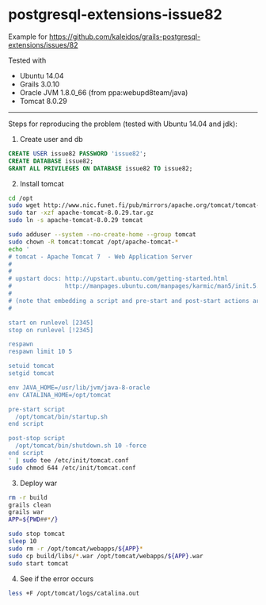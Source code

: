 # postgresql-extensions-issue82
Example for https://github.com/kaleidos/grails-postgresql-extensions/issues/82

Tested with
 * Ubuntu 14.04
 * Grails 3.0.10
 * Oracle JVM 1.8.0_66 (from ppa:webupd8team/java)
 * Tomcat 8.0.29

---

Steps for reproducing the problem (tested with Ubuntu 14.04 and jdk):

1. Create user and db
  ```SQL
CREATE USER issue82 PASSWORD 'issue82';
CREATE DATABASE issue82;
GRANT ALL PRIVILEGES ON DATABASE issue82 TO issue82;
```
2. Install tomcat
  ```bash
cd /opt
sudo wget http://www.nic.funet.fi/pub/mirrors/apache.org/tomcat/tomcat-8/v8.0.29/bin/apache-tomcat-8.0.29.tar.gz
sudo tar -xzf apache-tomcat-8.0.29.tar.gz
sudo ln -s apache-tomcat-8.0.29 tomcat

sudo adduser --system --no-create-home --group tomcat
sudo chown -R tomcat:tomcat /opt/apache-tomcat-*
echo '
# tomcat - Apache Tomcat 7  - Web Application Server
#
#
# upstart docs: http://upstart.ubuntu.com/getting-started.html
#               http://manpages.ubuntu.com/manpages/karmic/man5/init.5.html
#
# (note that embedding a script and pre-start and post-start actions are supported)
#

start on runlevel [2345]
stop on runlevel [!2345]

respawn
respawn limit 10 5

setuid tomcat
setgid tomcat

env JAVA_HOME=/usr/lib/jvm/java-8-oracle
env CATALINA_HOME=/opt/tomcat

pre-start script
    /opt/tomcat/bin/startup.sh
end script

post-stop script
    /opt/tomcat/bin/shutdown.sh 10 -force
end script
' | sudo tee /etc/init/tomcat.conf
sudo chmod 644 /etc/init/tomcat.conf
```
3. Deploy war
  ```bash
rm -r build
grails clean
grails war
APP=${PWD##*/}

sudo stop tomcat
sleep 10
sudo rm -r /opt/tomcat/webapps/${APP}*
sudo cp build/libs/*.war /opt/tomcat/webapps/${APP}.war
sudo start tomcat
```
4. See if the error occurs
  ```bash
less +F /opt/tomcat/logs/catalina.out
```
